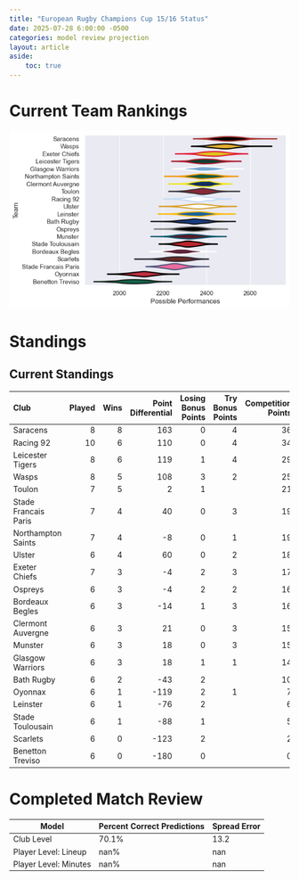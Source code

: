 ```yaml
---  
title: "European Rugby Champions Cup 15/16 Status"  
date: 2025-07-28 6:00:00 -0500  
categories: model review projection  
layout: article  
aside:  
    toc: true  
---
```

# Current Team Rankings


![Club Rankings](plots/rankings_European_Rugby_Champions_Cup_1516.png)
# Standings

## Current Standings


| Club                 |   Played |   Wins |   Point Differential |   Losing Bonus Points |   Try Bonus Points |   Competition Points |
|:---------------------|---------:|-------:|---------------------:|----------------------:|-------------------:|---------------------:|
| Saracens             |        8 |      8 |                  163 |                     0 |                  4 |                   36 |
| Racing 92            |       10 |      6 |                  110 |                     0 |                  4 |                   34 |
| Leicester Tigers     |        8 |      6 |                  119 |                     1 |                  4 |                   29 |
| Wasps                |        8 |      5 |                  108 |                     3 |                  2 |                   25 |
| Toulon               |        7 |      5 |                    2 |                     1 |                    |                   21 |
| Stade Francais Paris |        7 |      4 |                   40 |                     0 |                  3 |                   19 |
| Northampton Saints   |        7 |      4 |                   -8 |                     0 |                  1 |                   19 |
| Ulster               |        6 |      4 |                   60 |                     0 |                  2 |                   18 |
| Exeter Chiefs        |        7 |      3 |                   -4 |                     2 |                  3 |                   17 |
| Ospreys              |        6 |      3 |                   -4 |                     2 |                  2 |                   16 |
| Bordeaux Begles      |        6 |      3 |                  -14 |                     1 |                  3 |                   16 |
| Clermont Auvergne    |        6 |      3 |                   21 |                     0 |                  3 |                   15 |
| Munster              |        6 |      3 |                   18 |                     0 |                  3 |                   15 |
| Glasgow Warriors     |        6 |      3 |                   18 |                     1 |                  1 |                   14 |
| Bath Rugby           |        6 |      2 |                  -43 |                     2 |                    |                   10 |
| Oyonnax              |        6 |      1 |                 -119 |                     2 |                  1 |                    7 |
| Leinster             |        6 |      1 |                  -76 |                     2 |                    |                    6 |
| Stade Toulousain     |        6 |      1 |                  -88 |                     1 |                    |                    5 |
| Scarlets             |        6 |      0 |                 -123 |                     2 |                    |                    2 |
| Benetton Treviso     |        6 |      0 |                 -180 |                     0 |                    |                    0 |



# Completed Match Review


| Model | Percent Correct Predictions | Spread Error |
| ------ | ------ | ------ |
| Club Level | 70.1% | 13.2 |
| Player Level: Lineup | nan% | nan |
| Player Level: Minutes | nan% | nan |

